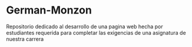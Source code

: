 # German-Monzon

Repositorio dedicado al desarrollo de una pagina web hecha por estudiantes requerida para completar las exigencias de una asignatura de nuestra carrera
